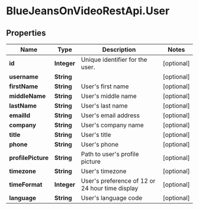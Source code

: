 # BlueJeansOnVideoRestApi.User

## Properties
Name | Type | Description | Notes
------------ | ------------- | ------------- | -------------
**id** | **Integer** | Unique identifier for the user. | [optional] 
**username** | **String** |  | [optional] 
**firstName** | **String** | User&#39;s first name | [optional] 
**middleName** | **String** | User&#39;s middle name | [optional] 
**lastName** | **String** | User&#39;s last name | [optional] 
**emailId** | **String** | User&#39;s email address | [optional] 
**company** | **String** | User&#39;s company name | [optional] 
**title** | **String** | User&#39;s title | [optional] 
**phone** | **String** | User&#39;s phone | [optional] 
**profilePicture** | **String** | Path to user&#39;s profile picture | [optional] 
**timezone** | **String** | User&#39;s timezone | [optional] 
**timeFormat** | **Integer** | User&#39;s preference of 12 or 24 hour time display | [optional] 
**language** | **String** | User&#39;s language code | [optional] 


